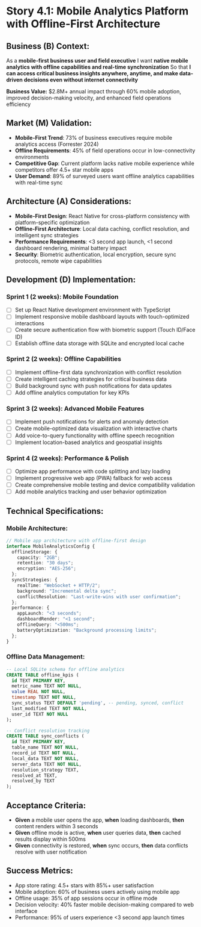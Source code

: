 # Story 4.1: Mobile Analytics Platform with Offline-First Architecture

## **Business (B) Context:**
As a **mobile-first business user and field executive**
I want **native mobile analytics with offline capabilities and real-time synchronization**
So that **I can access critical business insights anywhere, anytime, and make data-driven decisions even without internet connectivity**

**Business Value:** $2.8M+ annual impact through 60% mobile adoption, improved decision-making velocity, and enhanced field operations efficiency

## **Market (M) Validation:**
- **Mobile-First Trend**: 73% of business executives require mobile analytics access (Forrester 2024)
- **Offline Requirements**: 45% of field operations occur in low-connectivity environments
- **Competitive Gap**: Current platform lacks native mobile experience while competitors offer 4.5+ star mobile apps
- **User Demand**: 89% of surveyed users want offline analytics capabilities with real-time sync

## **Architecture (A) Considerations:**
- **Mobile-First Design**: React Native for cross-platform consistency with platform-specific optimization
- **Offline-First Architecture**: Local data caching, conflict resolution, and intelligent sync strategies
- **Performance Requirements**: <3 second app launch, <1 second dashboard rendering, minimal battery impact
- **Security**: Biometric authentication, local encryption, secure sync protocols, remote wipe capabilities

## **Development (D) Implementation:**

### **Sprint 1 (2 weeks): Mobile Foundation**
- [ ] Set up React Native development environment with TypeScript
- [ ] Implement responsive mobile dashboard layouts with touch-optimized interactions
- [ ] Create secure authentication flow with biometric support (Touch ID/Face ID)
- [ ] Establish offline data storage with SQLite and encrypted local cache

### **Sprint 2 (2 weeks): Offline Capabilities**
- [ ] Implement offline-first data synchronization with conflict resolution
- [ ] Create intelligent caching strategies for critical business data
- [ ] Build background sync with push notifications for data updates
- [ ] Add offline analytics computation for key KPIs

### **Sprint 3 (2 weeks): Advanced Mobile Features**
- [ ] Implement push notifications for alerts and anomaly detection
- [ ] Create mobile-optimized data visualization with interactive charts
- [ ] Add voice-to-query functionality with offline speech recognition
- [ ] Implement location-based analytics and geospatial insights

### **Sprint 4 (2 weeks): Performance & Polish**
- [ ] Optimize app performance with code splitting and lazy loading
- [ ] Implement progressive web app (PWA) fallback for web access
- [ ] Create comprehensive mobile testing and device compatibility validation
- [ ] Add mobile analytics tracking and user behavior optimization

## **Technical Specifications:**

### **Mobile Architecture:**
```typescript
// Mobile app architecture with offline-first design
interface MobileAnalyticsConfig {
  offlineStorage: {
    capacity: "2GB";
    retention: "30 days";
    encryption: "AES-256";
  };
  syncStrategies: {
    realTime: "WebSocket + HTTP/2";
    background: "Incremental delta sync";
    conflictResolution: "Last-write-wins with user confirmation";
  };
  performance: {
    appLaunch: "<3 seconds";
    dashboardRender: "<1 second";
    offlineQuery: "<500ms";
    batteryOptimization: "Background processing limits";
  };
}
```

### **Offline Data Management:**
```sql
-- Local SQLite schema for offline analytics
CREATE TABLE offline_kpis (
  id TEXT PRIMARY KEY,
  metric_name TEXT NOT NULL,
  value REAL NOT NULL,
  timestamp TEXT NOT NULL,
  sync_status TEXT DEFAULT 'pending', -- pending, synced, conflict
  last_modified TEXT NOT NULL,
  user_id TEXT NOT NULL
);

-- Conflict resolution tracking
CREATE TABLE sync_conflicts (
  id TEXT PRIMARY KEY,
  table_name TEXT NOT NULL,
  record_id TEXT NOT NULL,
  local_data TEXT NOT NULL,
  server_data TEXT NOT NULL,
  resolution_strategy TEXT,
  resolved_at TEXT,
  resolved_by TEXT
);
```

## **Acceptance Criteria:**
- **Given** a mobile user opens the app, **when** loading dashboards, **then** content renders within 3 seconds
- **Given** offline mode is active, **when** user queries data, **then** cached results display within 500ms
- **Given** connectivity is restored, **when** sync occurs, **then** data conflicts resolve with user notification

## **Success Metrics:**
- App store rating: 4.5+ stars with 85%+ user satisfaction
- Mobile adoption: 60% of business users actively using mobile app
- Offline usage: 35% of app sessions occur in offline mode
- Decision velocity: 40% faster mobile decision-making compared to web interface
- Performance: 95% of users experience <3 second app launch times